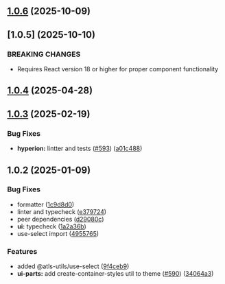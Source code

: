 

## [1.0.6](https://github.com/atls/hyperion/compare/@atls-utils/use-select@1.0.4...@atls-utils/use-select@1.0.6) (2025-10-09)








## [1.0.5] (2025-10-10)


### BREAKING CHANGES


* Requires React version 18 or higher for proper component functionality


## [1.0.4](https://github.com/atls/hyperion/compare/@atls-utils/use-select@1.0.3...@atls-utils/use-select@1.0.4) (2025-04-28)






## [1.0.3](https://github.com/atls/hyperion/compare/@atls-utils/use-select@1.0.2...@atls-utils/use-select@1.0.3) (2025-02-19)


### Bug Fixes


* **hyperion:** lintter and tests ([#593](https://github.com/atls/hyperion/issues/593)) ([a01c488](https://github.com/atls/hyperion/commit/a01c488064d6386f754aafd2eecb28a19396635e))





## 1.0.2 (2025-01-09)


### Bug Fixes


* formatter ([1c9d8d0](https://github.com/atls/hyperion/commit/1c9d8d0b86f101059f77da921ee24199764872b8))
* linter and typecheck ([e379724](https://github.com/atls/hyperion/commit/e379724b7dbf3c8cba2b0b94647239b0b37c5fb8))
* peer dependencies ([d29080c](https://github.com/atls/hyperion/commit/d29080cb0950b04e65ab7755571e350d3450b4dd))
* **ui:** typecheck ([1a2a36b](https://github.com/atls/hyperion/commit/1a2a36b8baeececd0b929dcdb94da3d38ae8ad1e))
* use-select import ([4955765](https://github.com/atls/hyperion/commit/4955765e634d18e2d7b87073dd540a204f636dec))

### Features


* added @atls-utils/use-select ([9f4ceb9](https://github.com/atls/hyperion/commit/9f4ceb99ec5b8e6af7853c866ea85742532d9487))
* **ui-parts:** add create-container-styles util to theme ([#590](https://github.com/atls/hyperion/issues/590)) ([34064a3](https://github.com/atls/hyperion/commit/34064a384192b781fd6d667857f568d4f42228a4))


